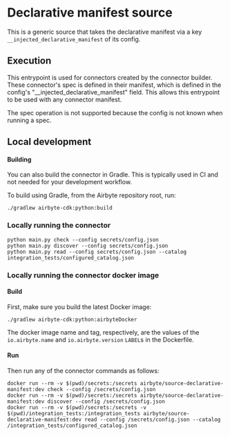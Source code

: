 # Declarative manifest source

This is a generic source that takes the declarative manifest via a key `__injected_declarative_manifest` of its config.

## Execution
This entrypoint is used for connectors created by the connector builder. These connector's spec is defined in their manifest, which is defined in the config's "__injected_declarative_manifest" field. This allows this entrypoint to be used with any connector manifest.

The spec operation is not supported because the config is not known when running a spec.

## Local development

#### Building

You can also build the connector in Gradle. This is typically used in CI and not needed for your development workflow.

To build using Gradle, from the Airbyte repository root, run:

```
./gradlew airbyte-cdk:python:build
```

### Locally running the connector

```
python main.py check --config secrets/config.json
python main.py discover --config secrets/config.json
python main.py read --config secrets/config.json --catalog integration_tests/configured_catalog.json
```

### Locally running the connector docker image

#### Build

First, make sure you build the latest Docker image:
```
./gradlew airbyte-cdk:python:airbyteDocker
```

The docker image name and tag, respectively, are the values of the `io.airbyte.name` and `io.airbyte.version` `LABEL`s in the Dockerfile.

#### Run

Then run any of the connector commands as follows:

```
docker run --rm -v $(pwd)/secrets:/secrets airbyte/source-declarative-manifest:dev check --config /secrets/config.json
docker run --rm -v $(pwd)/secrets:/secrets airbyte/source-declarative-manifest:dev discover --config /secrets/config.json
docker run --rm -v $(pwd)/secrets:/secrets -v $(pwd)/integration_tests:/integration_tests airbyte/source-declarative-manifest:dev read --config /secrets/config.json --catalog /integration_tests/configured_catalog.json
```
